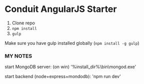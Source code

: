 # Conduit AngularJS Starter

1. Clone repo
2. `npm install`
3. `gulp`

Make sure you have gulp installed globally (`npm install -g gulp`)


### MY NOTES ###

start MongoDB server:
(on win)
'%install_dir%\bin\mongod.exe'

start backend (node+express+mondodb):
'npm run dev'